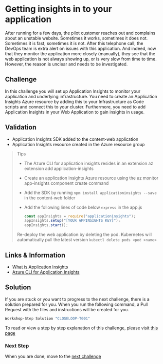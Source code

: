 # Getting insights in to your application

After running for a few days, the pilot customer reaches out and complains about an unstable website. Sometimes it works, sometimes it does not. Sometimes it is fast, sometimes it is not. After this telephone call, the DevOps team is extra alert on issues with this application. And indeed, now that they monitor the application more closely (manually), they see that the web application is not always showing up, or is very slow from time to time. However, the reason is unclear and needs to be investigated.

## Challenge

In this challenge you will set up Application Insights to monitor your application and underlying infrastructure. You need to create an Application Insights Azure resource by adding this to your Infrastructure as Code scripts and connect this to your cluster. Furthermore, you need to add Application Insights in your Web Application to gain insights in usage.

## Validation

* Application Insights SDK added to the content-web application
* Application Insights resource created in the Azure resource group

> Tips
>
> * The Azure CLI for application insights resides in an extension az extension add application-insights
> * Create an application Insights Azure resource using the az monitor app-insights component create command
> * Add the SDK by running `npm install applicationinsights --save` in the content-web folder
> * Add the following lines of code below `express` in the app.js
>
>     ```javascript
>     const appInsights = require("applicationinsights");
>     appInsights.setup("[YOUR APPINSIGHTS KEY]");
>     appInsights.start();
>     ```
>
> Re-deploy the web application by deleting the pod. Kubernetes will automatically pull the latest version `kubectl delete pods <pod >name>`

## Links & Information

* [What is Application Insights](https://docs.microsoft.com/en-us/azure/azure-monitor/app/app-insights-overview#:~:text=Application%20Insights%2C%20a%20feature%20of,to%20monitor%20your%20live%20applications.&text=It%20can%20monitor%20and%20analyze,with%20Visual%20Studio%20App%20Center.)
* [Azure CLI for Application Insights](https://docs.microsoft.com/en-us/cli/azure/ext/application-insights/monitor/app-insights?view=azure-cli-latest)


## Solution

If you are stuck or you want to progress to the next challenge, there is a solution prepared for you. When you run the following command, a Pull Request with the files and instructions will be created for you. 

```powershell
Workshop-Step Solution "CLOSELOOP-T001"
```

To read or view a step by step explanation of this challenge, please visit [this page](/Challenges/Module3-ClosingTheFeedbackLoop/Step-By-Step/CLOSELOOP-T001-SBS.md)

### Next Step

When you are done, move to the [next challenge](CLOSELOOP-T002.md)
